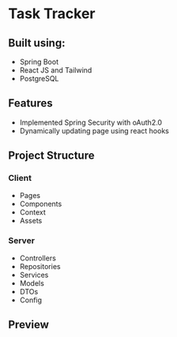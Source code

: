 # Task Tracker

## Built using:
- Spring Boot
- React JS and Tailwind
- PostgreSQL

## Features
- Implemented Spring Security with oAuth2.0
- Dynamically updating page using react hooks

## Project Structure

### Client
- Pages
- Components
- Context
- Assets
### Server
- Controllers
- Repositories
- Services
- Models
- DTOs
- Config

## Preview
